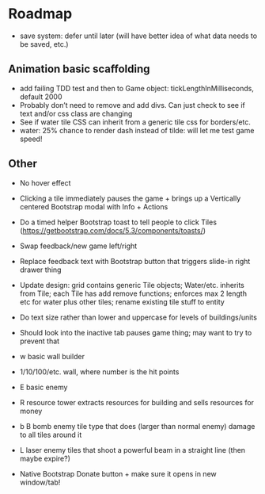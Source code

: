 # Roadmap

- save system: defer until later (will have better idea of what data needs to be saved, etc.)

## Animation basic scaffolding

- add failing TDD test and then to Game object: tickLengthInMilliseconds, default 2000
- Probably don’t need to remove and add divs. Can just check to see if text and/or css class are changing
- See if water tile CSS can inherit from a generic tile css for borders/etc.
- water: 25% chance to render dash instead of tilde: will let me test game speed!

## Other

- No hover effect
- Clicking a tile immediately pauses the game + brings up a Vertically centered Bootstrap modal with Info + Actions
- Do a timed helper Bootstrap toast to tell people to click Tiles (https://getbootstrap.com/docs/5.3/components/toasts/)

- Swap feedback/new game left/right
- Replace feedback text with Bootstrap button that triggers slide-in right drawer thing
- Update design: grid contains generic Tile objects; Water/etc. inherits from Tile; each Tile has add remove functions; enforces max 2 length etc for water plus other tiles; rename existing tile stuff to entity

- Do text size rather than lower and uppercase for levels of buildings/units
- Should look into the inactive tab pauses game thing; may want to try to prevent that

- w basic wall builder
- 1/10/100/etc. wall, where number is the hit points
- E basic enemy
- R resource tower extracts resources for building and sells resources for money
- b B bomb enemy tile type that does (larger than normal enemy) damage to all tiles around it
- L laser enemy tiles that shoot a powerful beam in a straight line (then maybe expire?)

- Native Bootstrap Donate button + make sure it opens in new window/tab!
